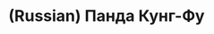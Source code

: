 ---
layout: default
category: mega
lang: en
title: (Russian) Панда Кунг-Фу
slug: panda-kung-fu
tags: cinema emo fan friends 
postid: 370
translated: no
---